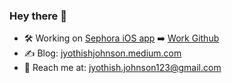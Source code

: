 ### Hey there 👋

- 🛠  Working on [Sephora iOS app](https://apps.apple.com/us/app/sephora-us-makeup-skincare/id393328150)   ➡️  [Work Github](https://github.com/jyothish-johnson)
- ✍️ Blog: [jyothishjohnson.medium.com](http://jyothishjohnson.medium.com/)
- 📮  Reach me at: jyothish.johnson123@gmail.com

<!--
#### Follow me here 🏃‍♂️

<h3> X - https://x.com/jyo_johnson</h3>
<h3> Instagram - https://www.instagram.com/appledev76</h3>
<h3> Blog - http://jyothishjohnson.medium.com/</h3>

<a href="https://twitter.com/jyo_johnson">
  <img align="left" alt="Jyothish Johnson | Twitter" width="22px" src="https://cdn.jsdelivr.net/npm/simple-icons@v3/icons/twitter.svg" />
</a>
<a href="https://in.linkedin.com/in/jyothishjohnson">
  <img align="left" alt="Jyothish's LinkedIn" width="22px" src="https://cdn.jsdelivr.net/npm/simple-icons@v3/icons/linkedin.svg" />
</a>
<a href="https://www.instagram.com/appledev76/">
  <img align="left" alt="Jyothish's Instagram" width="22px" src="https://cdn.jsdelivr.net/npm/simple-icons@v3/icons/instagram.svg" />
</a>
<a href="http://jyothishjohnson.medium.com/">
  <img align="left" alt="Jyothish's Medium Blog" width="22px" src="https://cdn.jsdelivr.net/npm/simple-icons@v3/icons/medium.svg" />
</a>

-->


